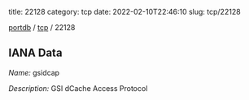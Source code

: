 title: 22128
category: tcp
date: 2022-02-10T22:46:10
slug: tcp/22128

[portdb](/) / [tcp](/category/tcp.html) / 22128


## IANA Data

_Name:_ gsidcap

_Description:_ GSI dCache Access Protocol

